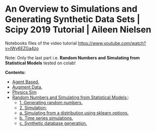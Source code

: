 # An Overview to Simulations and Generating Synthetic Data Sets | Scipy 2019 Tutorial | Aileen Nielsen
Notebooks files of the video tutorial https://www.youtube.com/watch?v=IWv6EZGa4zo

Note: Only the last part i.e. **Random Numbers and Simulating from Statistical Models** tested on colab!

**Contents:**

* [Agent Based.](https://github.com/idhamari/sim_synth_data/tree/main/AgentBased)
* [Augment Data.](https://github.com/idhamari/sim_synth_data/tree/main/Augment%20Data)
* [Physics Sim](https://github.com/idhamari/sim_synth_data/tree/main/PhysicsSim)
* [Random Numbers and Simulating from Statistical Models:](https://github.com/idhamari/sim_synth_data/tree/main/Random_Numbers_and_Simulating_from_Statistical_Models):
   * [1. Generating random numbers.](https://github.com/idhamari/sim_synth_data/blob/main/Random_Numbers_and_Simulating_from_Statistical_Models/1_Generating_random_numbers.ipynb)
   * [2. Simulation:]()
    * [a. Simulating from a distribution using sklearn options.](https://github.com/idhamari/sim_synth_data/blob/main/Random_Numbers_and_Simulating_from_Statistical_Models/2a_Simulating_from_a_distribution_using_sklearn_options.ipynb)
    * [b. Time series simulations.](https://github.com/idhamari/sim_synth_data/blob/main/Random_Numbers_and_Simulating_from_Statistical_Models/2b_Time_series_simulations.ipynb)
    * [c. Synthetic database generation.](https://github.com/idhamari/sim_synth_data/blob/main/Random_Numbers_and_Simulating_from_Statistical_Models/2c_Synthetic_database.ipynb)
